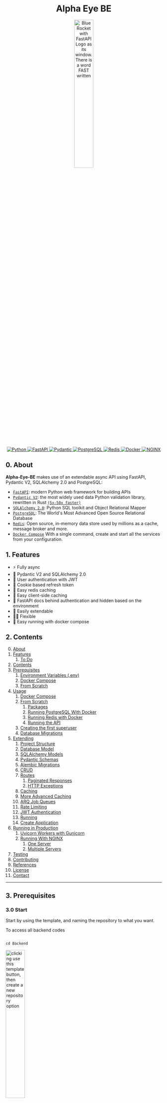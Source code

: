 <h1 align="center"> Alpha Eye BE</h1>



<p align="center">
  <a href="https://fastapi.tiangolo.com">
    <img src="https://user-images.githubusercontent.com/43156212/277095260-ef5d4496-8290-4b18-99b2-0c0b5500504e.png" alt="Blue Rocket with FastAPI Logo as its window. There is a word FAST written" width="35%" height="auto">
  </a>
</p>

<p align="center">
  <a href="">
      <img src="https://img.shields.io/badge/Python-3776AB?style=for-the-badge&logo=python&logoColor=white" alt="Python">
  </a>
  <a href="https://fastapi.tiangolo.com">
      <img src="https://img.shields.io/badge/FastAPI-005571?style=for-the-badge&logo=fastapi" alt="FastAPI">
  </a>
  <a href="https://docs.pydantic.dev/2.4/">
      <img src="https://img.shields.io/badge/Pydantic-E92063?logo=pydantic&logoColor=fff&style=for-the-badge" alt="Pydantic">
  </a>
  <a href="https://www.postgresql.org">
      <img src="https://img.shields.io/badge/PostgreSQL-316192?style=for-the-badge&logo=postgresql&logoColor=white" alt="PostgreSQL">
  </a>
  <a href="https://redis.io">
      <img src="https://img.shields.io/badge/Redis-DC382D?logo=redis&logoColor=fff&style=for-the-badge" alt="Redis">
  </a>
  <a href="https://docs.docker.com/compose/">
      <img src="https://img.shields.io/badge/Docker-2496ED?logo=docker&logoColor=fff&style=for-the-badge" alt="Docker">
  </a>
  <a href="https://nginx.org/en/">
      <img src="https://img.shields.io/badge/NGINX-009639?logo=nginx&logoColor=fff&style=for-the-badge" alt=NGINX>
  </a>
</p>

## 0. About

**Alpha-Eye-BE** makes use of an extendable async API using FastAPI, Pydantic V2, SQLAlchemy 2.0 and PostgreSQL:

- [`FastAPI`](https://fastapi.tiangolo.com): modern Python web framework for building APIs
- [`Pydantic V2`](https://docs.pydantic.dev/2.4/): the most widely used data Python validation library, rewritten in Rust [`(5x-50x faster)`](https://docs.pydantic.dev/latest/blog/pydantic-v2-alpha/)
- [`SQLAlchemy 2.0`](https://docs.sqlalchemy.org/en/20/changelog/whatsnew_20.html): Python SQL toolkit and Object Relational Mapper
- [`PostgreSQL`](https://www.postgresql.org): The World's Most Advanced Open Source Relational Database
- [`Redis`](https://redis.io): Open source, in-memory data store used by millions as a cache, message broker and more.
- [`Docker Compose`](https://docs.docker.com/compose/) With a single command, create and start all the services from your configuration.


## 1. Features

- ⚡️ Fully async
- 🚀 Pydantic V2 and SQLAlchemy 2.0
- 🔐 User authentication with JWT
- 🍪 Cookie based refresh token
- 🏬 Easy redis caching
- 👜 Easy client-side caching
- 👮 FastAPI docs behind authentication and hidden based on the environment
- 🦾 Easily extendable
- 🤸‍♂️ Flexible
- 🚚 Easy running with docker compose

## 2. Contents

0. [About](#0-about)
1. [Features](#1-features)
   1. [To Do](#11-to-do)
1. [Contents](#2-contents)
1. [Prerequisites](#3-prerequisites)
   1. [Environment Variables (.env)](#31-environment-variables-env)
   1. [Docker Compose](#32-docker-compose-preferred)
   1. [From Scratch](#33-from-scratch)
1. [Usage](#4-usage)
   1. [Docker Compose](#41-docker-compose)
   1. [From Scratch](#42-from-scratch)
      1. [Packages](#421-packages)
      1. [Running PostgreSQL With Docker](#422-running-postgresql-with-docker)
      1. [Running Redis with Docker](#423-running-redis-with-docker)
      1. [Running the API](#424-running-the-api)
   1. [Creating the first superuser](#43-creating-the-first-superuser)
   1. [Database Migrations](#44-database-migrations)
1. [Extending](#5-extending)
   1. [Project Structure](#51-project-structure)
   1. [Database Model](#52-database-model)
   1. [SQLAlchemy Models](#53-sqlalchemy-models)
   1. [Pydantic Schemas](#54-pydantic-schemas)
   1. [Alembic Migrations](#55-alembic-migrations)
   1. [CRUD](#56-crud)
   1. [Routes](#57-routes)
      1. [Paginated Responses](#571-paginated-responses)
      1. [HTTP Exceptions](#572-http-exceptions)
   1. [Caching](#58-caching)
   1. [More Advanced Caching](#59-more-advanced-caching)
   1. [ARQ Job Queues](#510-arq-job-queues)
   1. [Rate Limiting](#511-rate-limiting)
   1. [JWT Authentication](#512-jwt-authentication)
   1. [Running](#513-running)
   1. [Create Application](#514-create-application)
1. [Running in Production](#6-running-in-production)
   1. [Uvicorn Workers with Gunicorn](#61-uvicorn-workers-with-gunicorn)
   1. [Running With NGINX](#62-running-with-nginx)
      1. [One Server](#621-one-server)
      1. [Multiple Servers](#622-multiple-servers)
1. [Testing](#7-testing)
1. [Contributing](#8-contributing)
1. [References](#9-references)
1. [License](#10-license)
1. [Contact](#11-contact)

---

## 3. Prerequisites

### 3.0 Start

Start by using the template, and naming the repository to what you want.

To access all backend codes

```

cd Backend

```

<p align="left">
    <img src="https://user-images.githubusercontent.com/43156212/277866726-975d1c98-b1c9-4c8e-b4bd-001c8a5728cb.png" alt="clicking use this template button, then create a new repository option" width="35%" height="auto">
</p>
  
  Then clone the repository to your local machine:
  


> \[!TIP\]
> If you are in a hurry, you may use one of the following templates (containing a `.env`, `docker-compose.yml` and `Dockerfile`):

- [Get env file to run](https://gist.github.com/igorbenav/48ad745120c3f77817e094f3a609111a)

> \[!WARNING\]
> Do not forget to place `docker-compose.yml` and `Dockerfile` in the `root` folder, while `.env` should be in the `src` folder.

### 3.1 Environment Variables (.env)

Then create a `.env` file inside `src` directory:

```sh
touch .env
```

Inside of `.env`, copy the following values:

```
# ------------- app settings -------------
APP_NAME="Alpha Eye"
APP_DESCRIPTION="Using AI to help you see the world"
APP_VERSION="0.1"
CONTACT_NAME="Peter Ojo"
CONTACT_EMAIL="ojopeter36@gmail.com"
LICENSE_NAME="MIT"

# ------------- database -------------
POSTGRES_USER="postgres"
POSTGRES_PASSWORD="postgres"
POSTGRES_SERVER="database-1.ct2eyigkmjak.us-east-1.rds.amazonaws.com" 
POSTGRES_PORT=5432
POSTGRES_DB="postgres"


# ------------- pgadmin -------------
PGADMIN_DEFAULT_EMAIL="ojopeter36@gmail.com"
PGADMIN_DEFAULT_PASSWORD="postgres"
PGADMIN_LISTEN_PORT=80


# ------------- crypt -------------
SECRET_KEY= fab4fdbf48f832410961c7ce2f0add489fa892ac0f4d84a850e56b526501ab48 
ALGORITHM= HS256 
ACCESS_TOKEN_EXPIRE_MINUTES= 1440 
REFRESH_TOKEN_EXPIRE_DAYS= 7 
# ------------- admin -------------
ADMIN_NAME="Peter Ojo"
ADMIN_EMAIL="ojopeter36@gmail.com"
ADMIN_USERNAME="hackerone"
ADMIN_PASSWORD="peterwinner1454"


# ------------- redis cache-------------
REDIS_CACHE_HOST="redis-12850.c1.asia-northeast1-1.gce.cloud.redislabs.com"
REDIS_CACHE_PORT=12850 
REDIS_CACHE_PASSWORD = "s72zxZmctK1XZhFop67NaihBlllZJeZJ"


# ------------- redis client-side cache -------------
CLIENT_CACHE_MAX_AGE=30 


# ------------- redis queue -------------
REDIS_QUEUE_HOST="your_host" # default "localhost", if using docker compose you should use "redis"
REDIS_QUEUE_PORT=6379 # default "6379", if using docker compose you should use "6379"


# ------------- first tier -------------
TIER_NAME="free"


# ------------- redis rate limit -------------
REDIS_RATE_LIMIT_HOST="localhost"   # default="localhost", if using docker compose you should use "redis"
REDIS_RATE_LIMIT_PORT=6379          # default=6379, if using docker compose you should use "6379"


# ------------- default rate limit settings -------------
DEFAULT_RATE_LIMIT_LIMIT=10         # default=10
DEFAULT_RATE_LIMIT_PERIOD=3600      # default=3600


# ------------- test -------------
TEST_NAME="Tester User"
TEST_EMAIL="test@tester.com"
TEST_USERNAME="testeruser"
TEST_PASSWORD="Str1ng$t"


CLOUDINARY_CLOUD_NAME = peterojo
CLOUDINARY_API_KEY = 329888361854121
CLOUDINARY_API_SECRET = MS8z__QaqfZ9CqVA5HiNwTkO3xU

# ------------- environment -------------
ENVIRONMENT="local"
```




`ENVIRONMENT` can be one of `local`, `staging` and `production`, defaults to local, and changes the behavior of api `docs` endpoints:

- **local:** `/docs`, `/redoc` and `/openapi.json` available
- **staging:** `/docs`, `/redoc` and `/openapi.json` available for superusers
- **production:** `/docs`, `/redoc` and `/openapi.json` not available

### 3.2 Docker Compose (preferred)

To do it using docker compose, ensure you have docker and docker compose installed, then:
While in the base project directory (FastAPI-boilerplate here), run:

```sh
docker compose up
```

You should have a `web` container, `postgres` container, a `worker` container and a `redis` container running.
Then head to `http://127.0.0.1:8000/docs`.

### 3.3 From Scratch

Test using poetry
Install poetry:

```sh
pip install poetry
```

Install dependencies:

```sh
poetry-add-requirements. txt
```

Test using venv
```sh
python -m venv venv
```
```sh
source venv/bin/activate
```sh
```sh
pip install -r requirements.txt
```
To run
```sh
uvicorn app.main:app --reload
```


## 4. Usage

### 4.1 Docker Compose

If you used docker compose, your setup is done. You just need to ensure that when you run (while in the base folder):

```sh
docker compose up
```


So you may skip to [5. Extending](#5-extending).

### 4.2 From Scratch

#### 4.2.1. Running the API

While in the `root` folder, run to start the application with uvicorn server:

```sh
poetry run uvicorn src.app.main:app --reload
```

> \[!TIP\]
> The --reload flag enables auto-reload once you change (and save) something in the project



### 5.2 Database Model

Create the new entities and relationships and add them to the model <br>


#### 5.2.1 Token Blacklist

Note that this table is used to blacklist the `JWT` tokens (it's how you log a user out) <br>

### 5.3 SQLAlchemy Models



> \[!WARNING\]
> Note that since it inherits from `Base`, the new model is mapped as a python `dataclass`, so optional attributes (arguments with a default value) should be defined after required attributes.



### 5.4 Running

If you are using docker compose, just running the following command should ensure everything is working:

```sh
docker compose up
```

If you are doing it from scratch, ensure your postgres and your redis are running, then
while in the `root` folder, run to start the application with uvicorn server:

```sh
poetry run uvicorn src.app.main:app --reload
```


# Frontend codes
# React + Vite
---

# React.js + Vite + Tailwind CSS Web App

This project is a web application built with React.js, Vite, and Tailwind CSS. It provides a fast and efficient development environment for building modern web applications with a focus on performance and developer experience.

## Features

- *React.js*: A JavaScript library for building user interfaces.
- *Vite*: A build tool that focuses on speed and development experience for web projects.
- *Tailwind CSS*: A utility-first CSS framework for rapidly building custom designs.

## Getting Started

### Prerequisites

Before running the project, make sure you have Node.js and npm installed on your machine.

### Installation

1. Clone the repository:

  ```
   git clone 
  ```
   

2. Navigate into the project directory:

  ```
  cd Frontend
  ```
   

3. Install dependencies:

  ```
   npm install
  ```

### Development

To start the development server, run:

bash
npm run dev


This will start the Vite development server and open your default web browser to display the web application. The development server supports hot module replacement for fast development iteration.

### Building for Production

To build the project for production, run:

bash
npm run build


This command will build the project optimized for production deployment. The output will be generated in the dist directory.

## Contributing

Contributions are welcome! If you find any issues or have suggestions for improvement, feel free to open an issue or submit a pull request.

## License

This project is licensed under the MIT License - see the [LICENSE](LICENSE) file for details.

## Acknowledgements

- React.js: https://reactjs.org/
- Vite: https://vitejs.dev/
- Tailwind CSS: https://tailwindcss.com/

---

Currently, two official plugins are available:

- [@vitejs/plugin-react](https://github.com/vitejs/vite-plugin-react/blob/main/packages/plugin-react/README.md) uses [Babel](https://babeljs.io/) for Fast Refresh
- [@vitejs/plugin-react-swc](https://github.com/vitejs/vite-plugin-react-swc) uses [SWC](https://swc.rs/) for Fast Refresh
#



Mobile
The mobile application is developed with Flutter and is located in the mobile directory. To run the mobile app, navigate to the mobile directory and fetch the dependencies:

To run the mobile app
```
cd Mobile
```
to get all dependencies

```
flutter pub get
```
to run the application
```
flutter run
```
